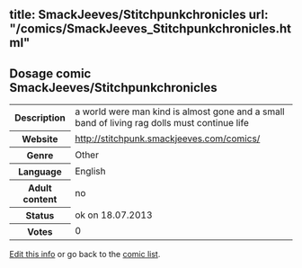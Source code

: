 title: SmackJeeves/Stitchpunkchronicles
url: "/comics/SmackJeeves_Stitchpunkchronicles.html"
---
Dosage comic SmackJeeves/Stitchpunkchronicles
-----------------------------------------

<p id="msg"></p>
<script type="text/javascript">
if (window.location.search === '?edit_info_mail=sent_ok') {
  var elem = document.getElementById("msg");
  elem.innerHTML = 'Edited information sucessfully sent for review, which is usually done daily. Thanks!';
  elem.className = 'ok';
}
</script>
<table class="comicinfo">
<tr>
<th>Description</th><td>a world were man kind is almost gone and a small band of living rag dolls must continue life</td>
</tr>
<tr>
<th>Website</th><td><a href="http://stitchpunk.smackjeeves.com/comics/">http://stitchpunk.smackjeeves.com/comics/</a></td>
</tr>
<tr>
<th>Genre</th><td>Other</td>
</tr>
<tr>
<th>Language</th><td>English</td>
</tr>
<tr>
<th>Adult content</th><td>no</td>
</tr>
<tr>
<th>Status</th><td>ok on 18.07.2013</td>
</tr>
<tr>
<th>Votes</th><td>0</td>
</tr>
</table>

[Edit this info](SmackJeeves_Stitchpunkchronicles_edit.html) or go back to the [comic list](../comic-index.html).
